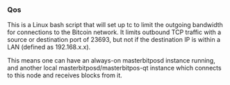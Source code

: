 ### Qos ###

This is a Linux bash script that will set up tc to limit the outgoing bandwidth for connections to the Bitcoin network. It limits outbound TCP traffic with a source or destination port of 23693, but not if the destination IP is within a LAN (defined as 192.168.x.x).

This means one can have an always-on masterbitposd instance running, and another local masterbitposd/masterbitpos-qt instance which connects to this node and receives blocks from it.
